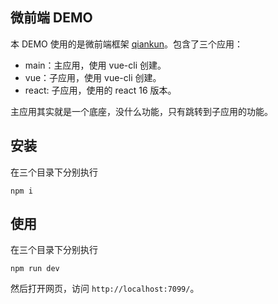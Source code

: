 ## 微前端 DEMO
本 DEMO 使用的是微前端框架 [qiankun](https://qiankun.umijs.org/zh/guide)。包含了三个应用：
* main：主应用，使用 vue-cli 创建。
* vue：子应用，使用 vue-cli 创建。
* react: 子应用，使用的 react 16 版本。

主应用其实就是一个底座，没什么功能，只有跳转到子应用的功能。
## 安装
在三个目录下分别执行
```
npm i
```
## 使用
在三个目录下分别执行
```
npm run dev
```
然后打开网页，访问 `http://localhost:7099/`。
